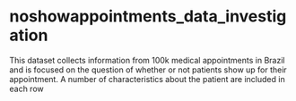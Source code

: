 # noshowappointments_data_investigation
This dataset collects information from 100k medical appointments in Brazil and is focused on the question of whether or not patients show up for their appointment. A number of characteristics about the patient are included in each row
